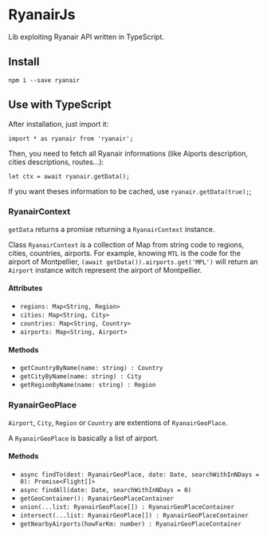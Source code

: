 # RyanairJs
Lib exploiting Ryanair API written in TypeScript.

## Install
`npm i --save ryanair`

## Use with TypeScript
After installation, just import it:

`import * as ryanair from 'ryanair';`

Then, you need to fetch all Ryanair informations (like Aiports description, cities descriptions, routes...):

`let ctx = await ryanair.getData();`

If you want theses information to be cached, use `ryanair.getData(true);`; 

### RyanairContext
`getData` returns a promise returning a `RyanairContext` instance.

Class `RyanairContext` is a collection of Map from string code to regions, cities, countries, airports. For example, knowing `MTL` is the code for the airport of Montpellier, `(await getData()).airports.get('MPL')` will return an `Airport` instance witch represent the airport of Montpellier.

#### Attributes
 - `regions: Map<String, Region>`
 - `cities: Map<String, City>`
 - `countries: Map<String, Country>`
 - `airports: Map<String, Airport>`

#### Methods
 - `getCountryByName(name: string) : Country`
 - `getCityByName(name: string) : City`
 - `getRegionByName(name: string) : Region`
 
### RyanairGeoPlace
`Airport`, `City`, `Region` or `Country` are extentions of `RyanairGeoPlace`.

A `RyanairGeoPlace` is basically a list of airport.

#### Methods
 - `async findTo(dest: RyanairGeoPlace, date: Date, searchWithInNDays = 0): Promise<Flight[]>` 
 - `async findAll(date: Date, searchWithInNDays = 0)`
 - `getGeoContainer(): RyanairGeoPlaceContainer`
 - `union(...list: RyanairGeoPlace[]) : RyanairGeoPlaceContainer`
 - `intersect(...list: RyanairGeoPlace[]) : RyanairGeoPlaceContainer`
 - `getNearbyAirports(howFarKm: number) : RyanairGeoPlaceContainer`
